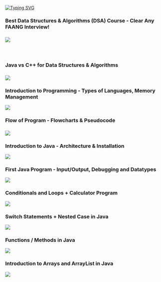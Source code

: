 [![Typing SVG](https://readme-typing-svg.demolab.com?font=Fira+Code&pause=1000&center=true&vCenter=true&width=435&lines=Thanks++To+Kunal+Bhaiya+for+Java)](https://git.io/typing-svg)

<h3>Best Data Structures & Algorithms (DSA) Course - Clear Any FAANG Interview!<h3>
<a href="https://youtu.be/rZ41y93P2Qo?feature=shared"><img src="https://github.com/user-attachments/assets/ed7d96ac-0019-42d9-a080-78ad3175b0f0"/></a>
<br/>
<h3></h3>
<br/>
<h3>Java vs C++ for Data Structures & Algorithms<h3>
<a href="https://youtu.be/Nckx9qMy_kw?feature=shared"><img src="https://github.com/user-attachments/assets/bb3af1b6-40a7-4ab7-8e87-4c50349229e3"/></a>
<br/>
<h3>Introduction to Programming - Types of Languages, Memory Management</h3>
<a href=""><img src="https://github.com/user-attachments/assets/d138ab6d-8113-4dcf-9580-3d646aa8c150"/></a>
<br/>

<h3>Flow of Program - Flowcharts & Pseudocode<h3>
<a href="https://youtu.be/rZ41y93P2Qo?feature=shared"><img src="https://github.com/user-attachments/assets/4a95bcd9-b50e-46bd-ab25-c1264d9f3bce"/></a>
<br/>

<h3>Introduction to Java - Architecture & Installation</h3>
<a href="https://youtu.be/4EP8YzcN0hQ?feature=shared"><img src="https://github.com/user-attachments/assets/f38531d7-b11c-4141-ad76-ee2f6191c9e1"/></a>
<br/>

<h3>First Java Program - Input/Output, Debugging and Datatypes</h3>
<a href="https://youtu.be/TAtrPoaJ7gc?feature=shared"><img src="https://github.com/user-attachments/assets/09e73550-3135-42fb-86bd-2f11f7101ef9"/></a>
<br/>

<h3>Conditionals and Loops + Calculator Program</h3>
<a href="https://youtu.be/ldYLYRNaucM?feature=shared"><img src="https://github.com/user-attachments/assets/08fc77f1-4856-45d6-ba54-91f694f2b0bc"/></a>
<br/>

<h3>Switch Statements + Nested Case in Java</h3>
<a  href="https://youtu.be/mA23x39DjbI?feature=shared"><img src="https://github.com/user-attachments/assets/6df98f83-71d3-4b94-9d67-b0f92dc80734"/></a>
<br/>

<h3>Functions / Methods in Java</h3>
<a href="https://youtu.be/vvanI8NRlSI?feature=shared"><img src="https://github.com/user-attachments/assets/f553a64f-9157-43ea-bcc4-da0d150ef12d"/></a>
<br/>

<h3>Introduction to Arrays and ArrayList in Java</h3>
<a href="https://youtu.be/n60Dn0UsbEk?feature=shared"><img src="https://github.com/user-attachments/assets/78bdcf63-129c-4d8d-8028-4c84f9e257bb"</a>
<br/>
